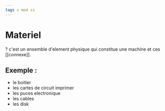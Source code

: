 ```yaml
---
tags : mod cs
---
```


# Materiel
?
c'est un ensemble d'element physique qui constitue une machine et ces [[connexe]].
<!--SR:!2022-10-08,5,210-->

## **Exemple :**
- le boitier
- les cartes de circuit imprimer
- les puces electronique
- les cables
- les disk